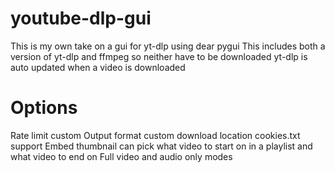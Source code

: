 # youtube-dlp-gui
This is my own take on a gui for yt-dlp using dear pygui
This includes both a version of yt-dlp and ffmpeg so neither have to be downloaded
yt-dlp is auto updated when a video is downloaded
# Options
Rate limit
custom Output format
custom download location
cookies.txt support
Embed thumbnail
can pick what video to start on in a playlist and what video to end on
Full video and audio only modes
